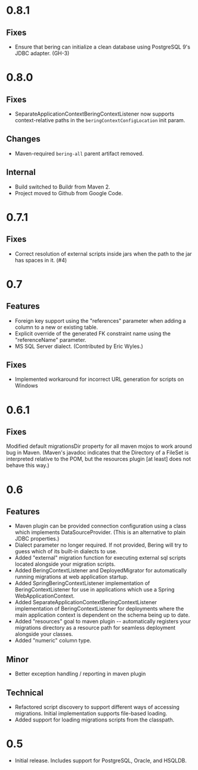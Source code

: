 0.8.1
=====
Fixes
-----
* Ensure that bering can initialize a clean database using PostgreSQL
  9's JDBC adapter. (GH-3)

0.8.0
=====
Fixes
-----
* SeparateApplicationContextBeringContextListener now supports
  context-relative paths in the `beringContextConfigLocation` init
  param.

Changes
-------
* Maven-required `bering-all` parent artifact removed.

Internal
--------
* Build switched to Buildr from Maven 2.
* Project moved to Github from Google Code.

0.7.1
=====
Fixes
-----
* Correct resolution of external scripts inside jars when the path to the jar has spaces in it. (#4)

0.7
===
Features
--------
* Foreign key support using the "references" parameter when adding a column
  to a new or existing table.
* Explicit override of the generated FK constraint name using the
  "referenceName" parameter.
* MS SQL Server dialect.  (Contributed by Eric Wyles.)

Fixes
-----
* Implemented workaround for incorrect URL generation for scripts on Windows

0.6.1
=====
Fixes
-----
Modified default migrationsDir property for all maven mojos to work around
bug in Maven.  (Maven's javadoc indicates that the Directory of a FileSet
is interpreted relative to the POM, but the resources plugin [at least] does
not behave this way.)

0.6
===
Features
--------
* Maven plugin can be provided connection configuration using a class which
  implements DataSourceProvider.  (This is an alternative to plain JDBC 
  properties.)
* Dialect parameter no longer required.  If not provided, Bering will try to
  guess which of its built-in dialects to use.
* Added "external" migration function for executing external sql scripts
  located alongside your migration scripts.
* Added BeringContextListener and DeployedMigrator for automatically running
  migrations at web application startup.
* Added SpringBeringContextListener implementation of BeringContextListener
  for use in applications which use a Spring WebApplicationContext.
* Added SeparateApplicationContextBeringContextListener implementation of
  BeringContextListener for deployments where the main application context
  is dependent on the schema being up to date.
* Added "resources" goal to maven plugin -- automatically registers your
  migrations directory as a resource path for seamless deployment alongside
  your classes.
* Added "numeric" column type.

Minor
----
* Better exception handling / reporting in maven plugin

Technical
---------
* Refactored script discovery to support different ways of accessing
  migrations.  Initial implementation supports file-based loading.
* Added support for loading migrations scripts from the classpath.


0.5
===
* Initial release.  Includes support for PostgreSQL, Oracle, and HSQLDB.
